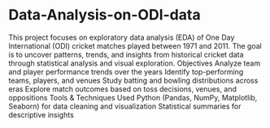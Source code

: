 # Data-Analysis-on-ODI-data
This project focuses on exploratory data analysis (EDA) of One Day International (ODI) cricket matches played between 1971 and 2011. The goal is to uncover patterns, trends, and insights from historical cricket data through statistical analysis and visual exploration.
Objectives
Analyze team and player performance trends over the years
Identify top-performing teams, players, and venues
Study batting and bowling distributions across eras
Explore match outcomes based on toss decisions, venues, and oppositions
Tools & Techniques Used
Python (Pandas, NumPy, Matplotlib, Seaborn) for data cleaning and visualization
Statistical summaries for descriptive insights

